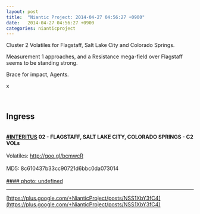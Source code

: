 ```yaml
---
layout: post
title:  "Niantic Project: 2014-04-27 04:56:27 +0900"
date:   2014-04-27 04:56:27 +0900
categories: nianticproject
---
```

Cluster 2 Volatiles for Flagstaff, Salt Lake City and Colorado Springs.

Measurement 1 approaches, and a Resistance mega-field over Flagstaff seems to be standing strong.

Brace for impact, Agents.

x<div class="shared"><br /><h2>Ingress</h2><br /><b><a rel="nofollow" class="ot-hashtag" href="https://plus.google.com/s/%23INTERITUS">#INTERITUS</a></b><b> 02 - FLAGSTAFF, SALT LAKE CITY, COLORADO SPRINGS - C2 VOLs</b><br /><br />Volatiles: <a href="http://goo.gl/bcmwcR" class="ot-anchor">http://goo.gl/bcmwcR</a><br /><br />MD5: 8c610437b33cc90721d6bbc0da073014<br /><br /></div>
[#### photo: undefined](https://lh5.googleusercontent.com/-A88GsTJNv0Q/U1wOj8xwSvI/AAAAAAAAtSA/mCzDzZ7-JSY/slc_group.jpg "")
- - -
[https://plus.google.com/+NianticProject/posts/NSS1XbY3fC4](https://plus.google.com/+NianticProject/posts/NSS1XbY3fC4)
